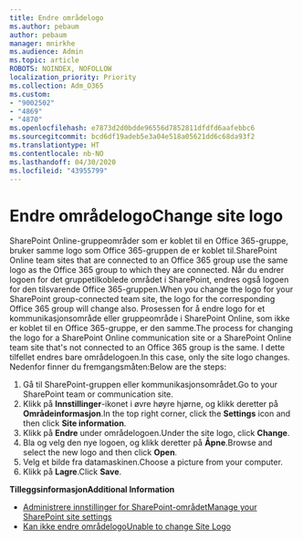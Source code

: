 ```yaml
---
title: Endre områdelogo
ms.author: pebaum
author: pebaum
manager: mnirkhe
ms.audience: Admin
ms.topic: article
ROBOTS: NOINDEX, NOFOLLOW
localization_priority: Priority
ms.collection: Adm_O365
ms.custom:
- "9002502"
- "4869"
- "4870"
ms.openlocfilehash: e7873d2d0bdde96556d7852811dfdfd6aafebbc6
ms.sourcegitcommit: bcd6df19adeb5e3a04e518a05621dd6c68da93f2
ms.translationtype: HT
ms.contentlocale: nb-NO
ms.lasthandoff: 04/30/2020
ms.locfileid: "43955799"
---
```

# <a name="change-site-logo"></a><span data-ttu-id="50dbd-102">Endre områdelogo</span><span class="sxs-lookup"><span data-stu-id="50dbd-102">Change site logo</span></span>

<span data-ttu-id="50dbd-103">SharePoint Online-gruppeområder som er koblet til en Office 365-gruppe, bruker samme logo som Office 365-gruppen de er koblet til.</span><span class="sxs-lookup"><span data-stu-id="50dbd-103">SharePoint Online team sites that are connected to an Office 365 group use the same logo as the Office 365 group to which they are connected.</span></span> <span data-ttu-id="50dbd-104">Når du endrer logoen for det gruppetilkoblede området i SharePoint, endres også logoen for den tilsvarende Office 365-gruppen.</span><span class="sxs-lookup"><span data-stu-id="50dbd-104">When you change the logo for your SharePoint group-connected team site, the logo for the corresponding Office 365 group will change also.</span></span> <span data-ttu-id="50dbd-105">Prosessen for å endre logo for et kommunikasjonsområde eller gruppeområde i SharePoint Online, som ikke er koblet til en Office 365-gruppe, er den samme.</span><span class="sxs-lookup"><span data-stu-id="50dbd-105">The process for changing the logo for a SharePoint Online communication site or a SharePoint Online team site that's not connected to an Office 365 group is the same.</span></span> <span data-ttu-id="50dbd-106">I dette tilfellet endres bare områdelogoen.</span><span class="sxs-lookup"><span data-stu-id="50dbd-106">In this case, only the site logo changes.</span></span> <span data-ttu-id="50dbd-107">Nedenfor finner du fremgangsmåten:</span><span class="sxs-lookup"><span data-stu-id="50dbd-107">Below are the steps:</span></span>

1. <span data-ttu-id="50dbd-108">Gå til SharePoint-gruppen eller kommunikasjonsområdet.</span><span class="sxs-lookup"><span data-stu-id="50dbd-108">Go to your SharePoint team or communication site.</span></span>
2. <span data-ttu-id="50dbd-109">Klikk på **Innstillinger**-ikonet i øvre høyre hjørne, og klikk deretter på **Områdeinformasjon**.</span><span class="sxs-lookup"><span data-stu-id="50dbd-109">In the top right corner, click the **Settings** icon and then click **Site information**.</span></span>
3. <span data-ttu-id="50dbd-110">Klikk på **Endre** under områdelogoen.</span><span class="sxs-lookup"><span data-stu-id="50dbd-110">Under the site logo, click **Change**.</span></span>
4. <span data-ttu-id="50dbd-111">Bla og velg den nye logoen, og klikk deretter på **Åpne**.</span><span class="sxs-lookup"><span data-stu-id="50dbd-111">Browse and select the new logo and then click **Open**.</span></span>
5. <span data-ttu-id="50dbd-112">Velg et bilde fra datamaskinen.</span><span class="sxs-lookup"><span data-stu-id="50dbd-112">Choose a picture from your computer.</span></span>
6. <span data-ttu-id="50dbd-113">Klikk på **Lagre**.</span><span class="sxs-lookup"><span data-stu-id="50dbd-113">Click **Save**.</span></span>

<span data-ttu-id="50dbd-114">**Tilleggsinformasjon**</span><span class="sxs-lookup"><span data-stu-id="50dbd-114">**Additional Information**</span></span>

- [<span data-ttu-id="50dbd-115">Administrere innstillinger for SharePoint-området</span><span class="sxs-lookup"><span data-stu-id="50dbd-115">Manage your SharePoint site settings</span></span>](https://support.office.com/article/manage-your-sharepoint-site-settings-8376034d-d0c7-446e-9178-6ab51c58df42)
- [<span data-ttu-id="50dbd-116">Kan ikke endre områdelogo</span><span class="sxs-lookup"><span data-stu-id="50dbd-116">Unable to change Site Logo</span></span>](https://docs.microsoft.com/sharepoint/troubleshoot/sites/error-when-changing-o365-site-logo)
